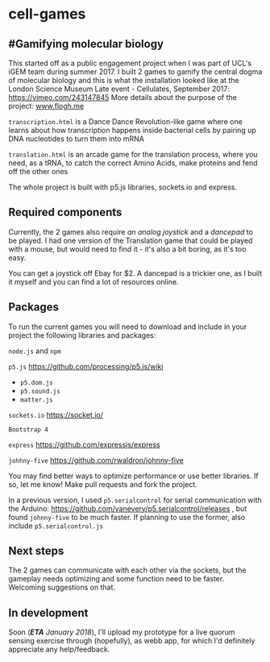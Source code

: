 # cell-games
#Gamifying molecular biology
--------------
This started off as a public engagement project when I was part of UCL's iGEM team during summer 2017. I built 2 games to gamify the central dogma of molecular biology and this is what the installation looked like at the London Science Museum Late event - Cellulates, September 2017: https://vimeo.com/243147845 More details about the purpose of the project: www.flogh.me

`transcription.html` is a Dance Dance Revolution-like game where one learns about how transcription happens inside bacterial cells by pairing up DNA nucleotides to turn them into mRNA

`translation.html` is an arcade game for the translation process, where you need, as a tRNA, to catch the correct Amino Acids, make proteins and fend off the other ones

The whole project is built with p5.js libraries, sockets.io and express.

Required components
---------
Currently, the 2 games also require _an analog joystick_ and a _dancepad_ to be played. I had one version of the Translation game that could be played with a mouse, but would need to find it - it's also a bit boring, as it's too easy.

You can get a joystick off Ebay for $2. A dancepad is a trickier one, as I built it myself and you can find a lot of resources online. 

Packages
---
To run the current games you will need to download and include in your project the following libraries and packages:

`node.js` and `npm`

`p5.js` https://github.com/processing/p5.js/wiki

- `p5.dom.js`
- `p5.sound.js`
- `matter.js`

`sockets.io` https://socket.io/

`Bootstrap 4`

`express` https://github.com/expressjs/express

`johhny-five` https://github.com/rwaldron/johnny-five

You may find better ways to optimize performance or use better libraries. If so, let me know! Make pull requests and fork the project.


In a previous version, I used `p5.serialcontrol` for serial communication with the Arduino: https://github.com/vanevery/p5.serialcontrol/releases , but found `johnny-five` to be much faster. If planning to use the former, also include `p5.serialcontrol.js`



Next steps
-----

The 2 games can communicate with each other via the sockets, but the gameplay needs optimizing and some function need to be faster. Welcoming suggestions on that.

In development
----

Soon (_**ETA** January 2018_), I'll upload my prototype for a live quorum sensing exercise through (hopefully), as webb app, for which I'd definitely appreciate any help/feedback.